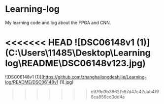 # Learning-log
My learning code and log about the FPGA and CNN.

<<<<<<< HEAD
![DSC06148v1 (1)](C:\Users\11485\Desktop\Learning log\README\DSC06148v123.jpg)
=======
![DSC06148v1 (1)](https://github.com/zhanghailongdeshijie/Learning-log/README/DSC06148v1 (1).jpg)
>>>>>>> c979d3b3962f597d47c42dab4f98ca856cd3dd4a
